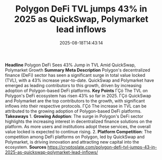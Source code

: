 ﻿---
title: "Polygon DeFi TVL jumps 43% in 2025 as QuickSwap, Polymarket lead inflows"
date: "2025-08-18T14:43:14"
category: "Markets"
summary: ""
slug: "polygon defi tvl jumps 43 in 2025 as quickswap polymarket le"
source_urls:
  - "https://cryptoslate.com/polygon-defi-tvl-jumps-43-in-2025-as-quickswap-polymarket-lead-inflows/"
seo:
  title: "Polygon DeFi TVL jumps 43% in 2025 as QuickSwap, Polymarket lead inflows | Hash n Hedge"
  description: ""
  keywords: ["news", "markets", "brief"]
---
**Headline** Polygon DeFi Sees 43% Jump in TVL Amid QuickSwap, Polymarket Growth  **Summary Meta Description** Polygon's decentralized finance (DeFi) sector has seen a significant surge in total value locked (TVL), with a 43% increase year-to-date. QuickSwap and Polymarket have emerged as leading contributors to this growth, driven by increasing adoption of Polygon-based DeFi platforms.  **Key Points**  ΓÇó The TVL on Polygon's DeFi ecosystem has risen 43% so far in 2025. ΓÇó QuickSwap and Polymarket are the top contributors to the growth, with significant inflows into their respective protocols. ΓÇó The increase in TVL can be attributed to the growing adoption of Polygon-based DeFi platforms.  **Takeaways**  1. **Growing Adoption**: The surge in Polygon's DeFi sector highlights the increasing interest in decentralized finance solutions on the platform. As more users and institutions adopt these services, the overall value locked is expected to continue rising. 2. **Platform Competition**: The competition among DeFi platforms on Polygon, led by QuickSwap and Polymarket, is driving innovation and attracting new capital into the ecosystem.  **Sources** https://cryptoslate.com/polygon-defi-tvl-jumps-43-in-2025-as-quickswap-polymarket-lead-inflows/ 
